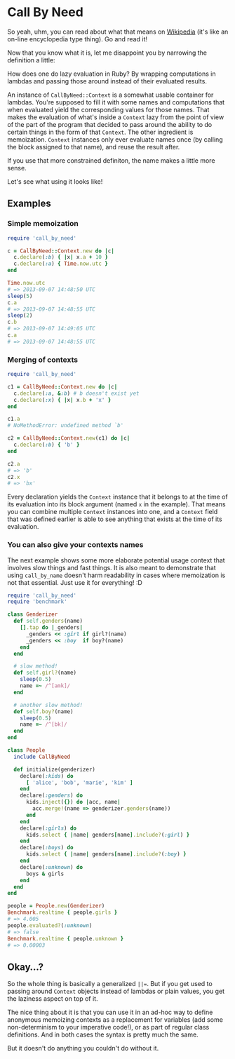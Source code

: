 # Call By Need

So yeah, uhm, you can read about what that means on [Wikipedia](http://en.wikipedia.org/wiki/Evaluation_strategy#Call_by_need) (it's like an on-line encyclopedia type thing). Go and read it!

Now that you know what it is, let me disappoint you by narrowing the definition a little:

How does one do lazy evaluation in Ruby? By wrapping computations in lambdas and passing those around instead of their evaluated results.

An instance of `CallByNeed::Context` is a somewhat usable container for lambdas. You're supposed to fill it with some names and computations that when evaluated yield the corresponding values for those names. That makes the evaluation of what's inside a `Context` lazy from the point of view of the part of the program that decided to pass around the ability to do certain things in the form of that `Context`. The other ingredient is memoization. `Context` instances only ever evaluate names once (by calling the block assigned to that name), and reuse the result after.

If you use that more constrained definiton, the name makes a little more sense.

Let's see what using it looks like!

## Examples

### Simple memoization

```ruby
require 'call_by_need'

c = CallByNeed::Context.new do |c|
  c.declare(:b) { |x| x.a + 10 }
  c.declare(:a) { Time.now.utc }
end

Time.now.utc
# => 2013-09-07 14:48:50 UTC
sleep(5)
c.a
# => 2013-09-07 14:48:55 UTC
sleep(2)
c.b
# => 2013-09-07 14:49:05 UTC
c.a
# => 2013-09-07 14:48:55 UTC
```

### Merging of contexts

```ruby
require 'call_by_need'

c1 = CallByNeed::Context.new do |c|
  c.declare(:a, &:b) # b doesn't exist yet
  c.declare(:x) { |x| x.b + 'x' }
end

c1.a
# NoMethodError: undefined method `b'

c2 = CallByNeed::Context.new(c1) do |c|
  c.declare(:b) { 'b' }
end

c2.a
# => 'b'
c2.x
# => 'bx'
```

Every declaration yields the `Context` instance that it belongs to at the time of its evaluation into its block argument (named `x` in the example). That means you can combine multiple `Context` instances into one, and a `Context` field that was defined earlier is able to see anything that exists at the time of its evaluation.

### You can also give your contexts names

The next example shows some more elaborate potential usage context that involves slow things and fast things. It is also meant to demonstrate that using `call_by_name` doesn't harm readability in cases where memoization is not that essential. Just use it for everything! :D


```ruby
require 'call_by_need'
require 'benchmark'

class Genderizer
  def self.genders(name)
    [].tap do |_genders|
      _genders << :girl if girl?(name)
      _genders << :boy  if boy?(name)
    end
  end

  # slow method!
  def self.girl?(name)
    sleep(0.5)
    name =~ /^[amk]/
  end

  # another slow method!
  def self.boy?(name)
    sleep(0.5)
    name =~ /^[bk]/
  end
end

class People
  include CallByNeed

  def initialize(genderizer)
    declare(:kids) do
      [ 'alice', 'bob', 'marie', 'kim' ]
    end
    declare(:genders) do
      kids.inject({}) do |acc, name|
        acc.merge!(name => genderizer.genders(name))
      end
    end
    declare(:girls) do
      kids.select { |name| genders[name].include?(:girl) }
    end
    declare(:boys) do
      kids.select { |name| genders[name].include?(:boy) }
    end
    declare(:unknown) do
      boys & girls
    end
  end
end

people = People.new(Genderizer)
Benchmark.realtime { people.girls }
# => 4.005
people.evaluated?(:unknown)
# => false
Benchmark.realtime { people.unknown }
# => 0.00003
```

## Okay…?

So the whole thing is basically a generalized `||=`. But if you get used to passing around `Context` objects instead of lambdas or plain values, you get the laziness aspect on top of it.

The nice thing about it is that you can use it in an ad-hoc way to define anonymous memoizing contexts as a replacement for variables (add some non-determinism to your imperative code!), or as part of regular class definitions. And in both cases the syntax is pretty much the same.

But it doesn't do anything you couldn't do without it.
